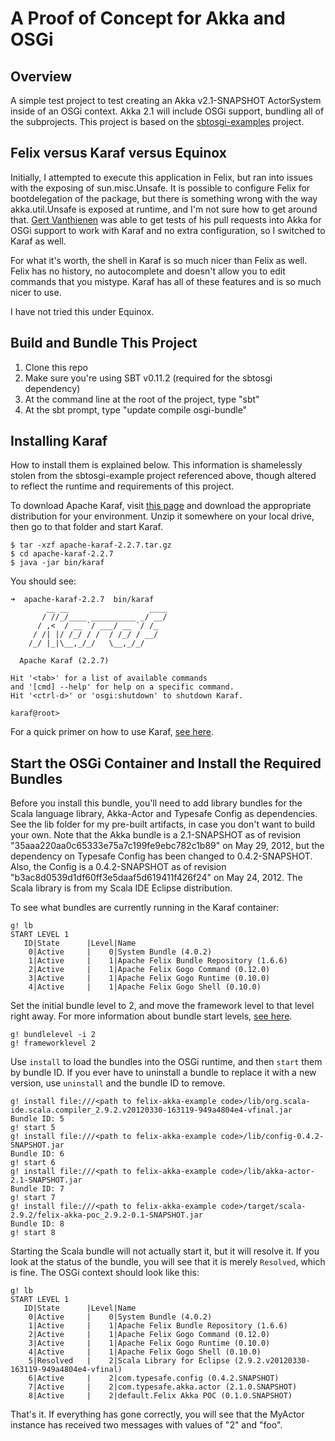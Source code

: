 # A Proof of Concept for Akka and OSGi

## Overview

A simple test project to test creating an Akka v2.1-SNAPSHOT ActorSystem inside of an OSGi context.  Akka 2.1 will include OSGi support, bundling all of the subprojects.  This project is based on the [sbtosgi-examples](https://github.com/oscarvarto/sbtosgi-examples) project.

## Felix versus Karaf versus Equinox

Initially, I attempted to execute this application in Felix, but ran into issues with the exposing of sun.misc.Unsafe.  It is possible to configure Felix for bootdelegation of the package, but there is something wrong with the way akka.util.Unsafe is exposed at runtime, and I'm not sure how to get around that.  [Gert Vanthienen](https://github.com/gertv) was able to get tests of his pull requests into Akka for OSGi support to work with Karaf and no extra configuration, so I switched to Karaf as well.

For what it's worth, the shell in Karaf is so much nicer than Felix as well.  Felix has no history, no autocomplete and doesn't allow you to edit commands that you mistype.  Karaf has all of these features and is so much nicer to use.

I have not tried this under Equinox.

## Build and Bundle This Project

1. Clone this repo
2. Make sure you're using SBT v0.11.2 (required for the sbtosgi dependency)
2. At the command line at the root of the project, type "sbt"
3. At the sbt prompt, type "update compile osgi-bundle"

## Installing Karaf

How to install them is explained below.  This information is shamelessly stolen from the sbtosgi-example project referenced above, though altered to reflect the runtime and requirements of this project.

To download Apache Karaf, visit [this page](http://karaf.apache.org/index/community/download.html) and download the appropriate distribution for your environment.  Unzip it somewhere on your local drive, then go to that folder and start Karaf.
```
$ tar -xzf apache-karaf-2.2.7.tar.gz
$ cd apache-karaf-2.2.7
$ java -jar bin/karaf
```
You should see:
```
➜  apache-karaf-2.2.7  bin/karaf 
        __ __                  ____      
       / //_/____ __________ _/ __/      
      / ,<  / __ `/ ___/ __ `/ /_        
     / /| |/ /_/ / /  / /_/ / __/        
    /_/ |_|\__,_/_/   \__,_/_/         

  Apache Karaf (2.2.7)

Hit '<tab>' for a list of available commands
and '[cmd] --help' for help on a specific command.
Hit '<ctrl-d>' or 'osgi:shutdown' to shutdown Karaf.

karaf@root> 
```
For a quick primer on how to use Karaf, [see here](http://karaf.apache.org/manual/latest-2.2.x/quick-start.html).

## Start the OSGi Container and Install the Required Bundles

Before you install this bundle, you'll need to add library bundles for the Scala language library, Akka-Actor and Typesafe Config as dependencies.  See the lib folder for my pre-built artifacts, in case you don't want to build your own.  Note that the Akka bundle is a 2.1-SNAPSHOT as of revision "35aaa220aa0c65333e75a7c199fe9ebc782c1b89" on May 29, 2012, but the dependency on Typesafe Config has been changed to 0.4.2-SNAPSHOT.  Also, the Config is a 0.4.2-SNAPSHOT as of revision "b3ac8d0539d1df60ff3e5daaf5d619411f426f24" on May 24, 2012.  The Scala library is from my Scala IDE Eclipse distribution.

To see what bundles are currently running in the Karaf container:
```
g! lb
START LEVEL 1
   ID|State      |Level|Name
    0|Active     |    0|System Bundle (4.0.2)
    1|Active     |    1|Apache Felix Bundle Repository (1.6.6)
    2|Active     |    1|Apache Felix Gogo Command (0.12.0)
    3|Active     |    1|Apache Felix Gogo Runtime (0.10.0)
    4|Active     |    1|Apache Felix Gogo Shell (0.10.0)
```
Set the initial bundle level to 2, and move the framework level to that level right away.  For more information about bundle start levels, [see here](http://aaronz-sakai.blogspot.com/2009/05/osgi-system-and-bundle-start-levels.html).
```
g! bundlelevel -i 2
g! frameworklevel 2
```
Use `install` to load the bundles into the OSGi runtime, and then `start` them by bundle ID.  If you ever have to uninstall a bundle to replace it with a new version, use `uninstall` and the bundle ID to remove.
```
g! install file:///<path to felix-akka-example code>/lib/org.scala-ide.scala.compiler_2.9.2.v20120330-163119-949a4804e4-vfinal.jar
Bundle ID: 5
g! start 5
g! install file:///<path to felix-akka-example code>/lib/config-0.4.2-SNAPSHOT.jar
Bundle ID: 6
g! start 6
g! install file:///<path to felix-akka-example code>/lib/akka-actor-2.1-SNAPSHOT.jar
Bundle ID: 7
g! start 7
g! install file:///<path to felix-akka-example code>/target/scala-2.9.2/felix-akka-poc_2.9.2-0.1-SNAPSHOT.jar
Bundle ID: 8
g! start 8
```
Starting the Scala bundle will not actually start it, but it will resolve it.  If you look at the status of the bundle, you will see that it is merely `Resolved`, which is fine.  The OSGi context should look like this:
```
g! lb
START LEVEL 1
   ID|State      |Level|Name
    0|Active     |    0|System Bundle (4.0.2)
    1|Active     |    1|Apache Felix Bundle Repository (1.6.6)
    2|Active     |    1|Apache Felix Gogo Command (0.12.0)
    3|Active     |    1|Apache Felix Gogo Runtime (0.10.0)
    4|Active     |    1|Apache Felix Gogo Shell (0.10.0)
    5|Resolved   |    2|Scala Library for Eclipse (2.9.2.v20120330-163119-949a4804e4-vfinal)
    6|Active     |    2|com.typesafe.config (0.4.2.SNAPSHOT)
    7|Active     |    2|com.typesafe.akka.actor (2.1.0.SNAPSHOT)
    8|Active     |    2|default.Felix Akka POC (0.1.0.SNAPSHOT)
```
That's it.  If everything has gone correctly, you will see that the MyActor instance has received two messages with values of "2" and "foo".
